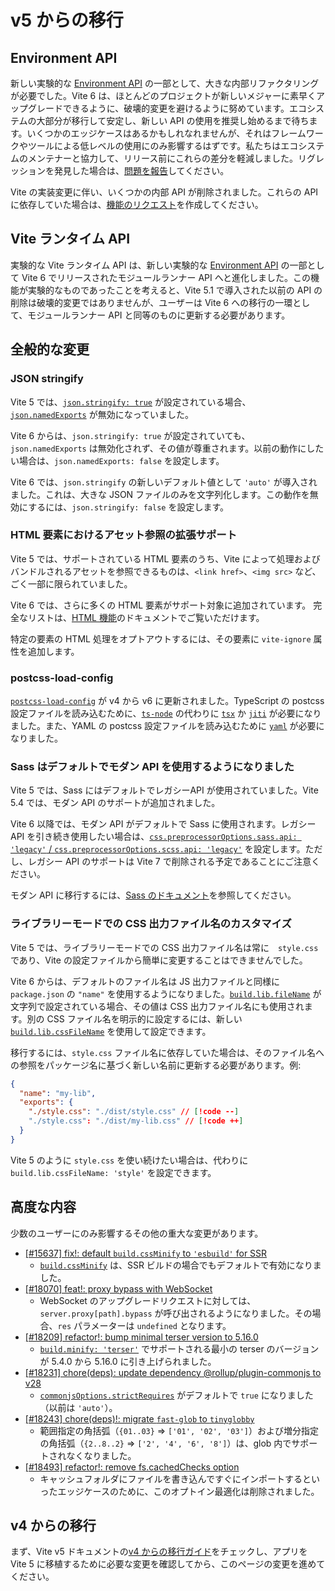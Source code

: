 # v5 からの移行

## Environment API

新しい実験的な [Environment API](/guide/api-environment.md) の一部として、大きな内部リファクタリングが必要でした。Vite 6 は、ほとんどのプロジェクトが新しいメジャーに素早くアップグレードできるように、破壊的変更を避けるように努めています。エコシステムの大部分が移行して安定し、新しい API の使用を推奨し始めるまで待ちます。いくつかのエッジケースはあるかもしれなれませんが、それはフレームワークやツールによる低レベルの使用にのみ影響するはずです。私たちはエコシステムのメンテナーと協力して、リリース前にこれらの差分を軽減しました。リグレッションを発見した場合は、[問題を報告](https://github.com/vitejs/vite/issues/new?assignees=&labels=pending+triage&projects=&template=bug_report.yml)してください。

Vite の実装変更に伴い、いくつかの内部 API が削除されました。これらの API に依存していた場合は、[機能のリクエスト](https://github.com/vitejs/vite/issues/new?assignees=&labels=enhancement%3A+pending+triage&projects=&template=feature_request.yml)を作成してください。

## Vite ランタイム API

実験的な Vite ランタイム API は、新しい実験的な [Environment API](/guide/api-environment) の一部として Vite 6 でリリースされたモジュールランナー API へと進化しました。この機能が実験的なものであったことを考えると、Vite 5.1 で導入された以前の API の削除は破壊的変更ではありませんが、ユーザーは Vite 6 への移行の一環として、モジュールランナー API と同等のものに更新する必要があります。

## 全般的な変更

### JSON stringify

Vite 5 では、[`json.stringify: true`](/config/shared-options#json-stringify) が設定されている場合、[`json.namedExports`](/config/shared-options#json-namedexports) が無効になっていました。

Vite 6 からは、`json.stringify: true` が設定されていても、`json.namedExports` は無効化されず、その値が尊重されます。以前の動作にしたい場合は、`json.namedExports: false` を設定します。

Vite 6 では、`json.stringify` の新しいデフォルト値として `'auto'` が導入されました。これは、大きな JSON ファイルのみを文字列化します。この動作を無効にするには、`json.stringify: false` を設定します。

### HTML 要素におけるアセット参照の拡張サポート

Vite 5 では、サポートされている HTML 要素のうち、Vite によって処理およびバンドルされるアセットを参照できるものは、`<link href>`、`<img src>` など、ごく一部に限られていました。

Vite 6 では、さらに多くの HTML 要素がサポート対象に追加されています。 完全なリストは、[HTML 機能](/guide/features.html#html)のドキュメントでご覧いただけます。

特定の要素の HTML 処理をオプトアウトするには、その要素に `vite-ignore` 属性を追加します。

### postcss-load-config

[`postcss-load-config`](https://npmjs.com/package/postcss-load-config) が v4 から v6 に更新されました。TypeScript の postcss 設定ファイルを読み込むために、[`ts-node`](https://www.npmjs.com/package/ts-node) の代わりに [`tsx`](https://www.npmjs.com/package/tsx) か [`jiti`](https://www.npmjs.com/package/jiti) が必要になりました。また、YAML の postcss 設定ファイルを読み込むために [`yaml`](https://www.npmjs.com/package/yaml) が必要になりました。

### Sass はデフォルトでモダン API を使用するようになりました

Vite 5 では、Sass にはデフォルトでレガシーAPI が使用されていました。Vite 5.4 では、モダン API のサポートが追加されました。

Vite 6 以降では、モダン API がデフォルトで Sass に使用されます。レガシー API を引き続き使用したい場合は、[`css.preprocessorOptions.sass.api: 'legacy'` / `css.preprocessorOptions.scss.api: 'legacy'`](/config/shared-options#css-preprocessoroptions) を設定します。ただし、レガシー API のサポートは Vite 7 で削除される予定であることにご注意ください。

モダン API に移行するには、[Sass のドキュメント](https://sass-lang.com/documentation/breaking-changes/legacy-js-api/)を参照してください。

### ライブラリーモードでの CSS 出力ファイル名のカスタマイズ

Vite 5 では、ライブラリーモードでの CSS 出力ファイル名は常に　`style.css`　であり、Vite の設定ファイルから簡単に変更することはできませんでした。

Vite 6 からは、デフォルトのファイル名は JS 出力ファイルと同様に `package.json` の `"name"` を使用するようになりました。[`build.lib.fileName`](/config/build-options.md#build-lib) が文字列で設定されている場合、その値は CSS 出力ファイル名にも使用されます。別の CSS ファイル名を明示的に設定するには、新しい [`build.lib.cssFileName`](/config/build-options.md#build-lib) を使用して設定できます。

移行するには、`style.css` ファイル名に依存していた場合は、そのファイル名への参照をパッケージ名に基づく新しい名前に更新する必要があります。例:

```json [package.json]
{
  "name": "my-lib",
  "exports": {
    "./style.css": "./dist/style.css" // [!code --]
    "./style.css": "./dist/my-lib.css" // [!code ++]
  }
}
```

Vite 5 のように `style.css` を使い続けたい場合は、代わりに `build.lib.cssFileName: 'style'` を設定できます。

## 高度な内容

少数のユーザーにのみ影響するその他の重大な変更があります。

- [[#15637] fix!: default `build.cssMinify` to `'esbuild'` for SSR](https://github.com/vitejs/vite/pull/15637)
  - [`build.cssMinify`](/config/build-options#build-cssminify) は、SSR ビルドの場合でもデフォルトで有効になりました。
- [[#18070] feat!: proxy bypass with WebSocket](https://github.com/vitejs/vite/pull/18070)
  - WebSocket のアップグレードリクエストに対しては、`server.proxy[path].bypass` が呼び出されるようになりました。その場合、`res` パラメーターは `undefined` となります。
- [[#18209] refactor!: bump minimal terser version to 5.16.0](https://github.com/vitejs/vite/pull/18209)
  - [`build.minify: 'terser'`](/config/build-options#build-minify) でサポートされる最小の terser のバージョンが 5.4.0 から 5.16.0 に引き上げられました。
- [[#18231] chore(deps): update dependency @rollup/plugin-commonjs to v28](https://github.com/vitejs/vite/pull/18231)
  - [`commonjsOptions.strictRequires`](https://github.com/rollup/plugins/blob/master/packages/commonjs/README.md#strictrequires) がデフォルトで `true` になりました（以前は `'auto'`）。
- [[#18243] chore(deps)!: migrate `fast-glob` to `tinyglobby`](https://github.com/vitejs/vite/pull/18243)
  - 範囲指定の角括弧（`{01..03}` ⇒ `['01', '02', '03']`）および増分指定の角括弧（`{2..8..2}` ⇒ `['2', '4', '6', '8']`）は、glob 内でサポートされなくなりました。
- [[#18493] refactor!: remove fs.cachedChecks option](https://github.com/vitejs/vite/pull/18493)
  - キャッシュフォルダにファイルを書き込んですぐにインポートするといったエッジケースのために、このオプトイン最適化は削除されました。

## v4 からの移行

まず、Vite v5 ドキュメントの[v4 からの移行ガイド](https://v5.vite.dev/guide/migration.html)をチェックし、アプリを Vite 5 に移植するために必要な変更を確認してから、このページの変更を進めてください。
